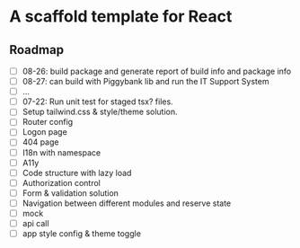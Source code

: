 # A scaffold template for React

## Roadmap

-   [ ] 08-26: build package and generate report of build info and package info
-   [ ] 08-27: can build with Piggybank lib and run the IT Support System
-   [ ] ...
-   [ ] 07-22: Run unit test for staged tsx? files.
-   [ ] Setup tailwind.css & style/theme solution.
-   [ ] Router config
-   [ ] Logon page
-   [ ] 404 page
-   [ ] I18n with namespace
-   [ ] A11y
-   [ ] Code structure with lazy load
-   [ ] Authorization control
-   [ ] Form & validation solution
-   [ ] Navigation between different modules and reserve state
-   [ ] mock
-   [ ] api call
-   [ ] app style config & theme toggle
